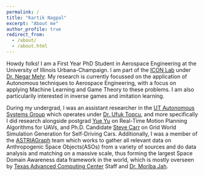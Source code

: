 ```yaml
---
permalink: /
title: "Kartik Nagpal"
excerpt: "About me"
author_profile: true
redirect_from: 
  - /about/
  - /about.html
---
```


Howdy folks! I am a First Year PhD Student in Aerospace Engineering at the University of Illinois Urbana-Champaign. I am part of the [ICON Lab](https://iconresearchlab.web.illinois.edu/) under [Dr. Negar Mehr](https://aerospace.illinois.edu/directory/profile/negar). My research is currently focussed on the application of Autonomous techniques to Aerospace Engineering, with a focus on applying Machine Learning and Game Theory to these problems. I am also particularily interested in inverse games and imitation learning.  
 
 During my undergrad, I was an assistant researcher in the [UT Autonomous Systems Group](https://u-t-autonomous.github.io/index.html) which operates under [Dr. Ufuk Topcu](https://www.ae.utexas.edu/people/faculty/faculty-directory/topcu), and more specifically I did research alongside postgrad [Yue Yu](https://yueyu19.github.io/) on Real-Time Motion Planning Algorithms for UAVs, and Ph.D. Candidate [Steve Carr](https://oden.utexas.edu/people/directory/Steven%20Carr/) on Grid World Simulation Generation for Self-Driving Cars. Additionally, I was a member of the [ASTRIAGraph](http://astria.tacc.utexas.edu/AstriaGraph/) team which works to gather all relevant data on Anthropogenic Space Objects(ASOs) from a variety of sources and do data analysis and matching on a massive scale, thus forming the largest Space Domain Awareness data framework in the world, which is mostly overseen by [Texas Advanced Computing Center](https://www.tacc.utexas.edu/) Staff and [Dr. Moriba Jah](https://www.ae.utexas.edu/people/faculty/faculty-directory/jah).
